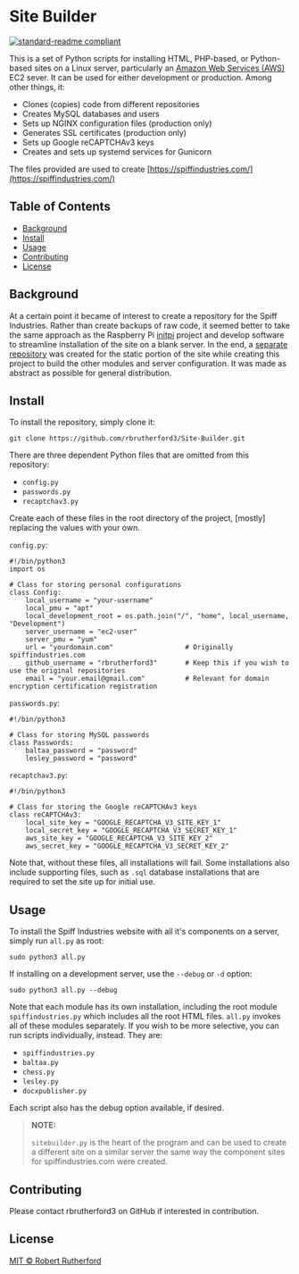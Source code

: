 # Site Builder

[![standard-readme compliant](https://img.shields.io/badge/readme%20style-standard-brightgreen.svg?style=flat-square)](https://github.com/RichardLitt/standard-readme)

This is a set of Python scripts for installing HTML, PHP-based, or Python-based sites on a Linux server, particularly an [Amazon Web Services (AWS)](https://aws.amazon.com/) EC2 sever.  It can be used for either development or production.  Among other things, it:

- Clones (copies) code from different repositories
- Creates MySQL databases and users
- Sets up NGINX configuration files (production only)
- Generates SSL certificates (production only)
- Sets up Google reCAPTCHAv3 keys
- Creates and sets up systemd services for Gunicorn

The files provided are used to create [https://spiffindustries.com/](https://spiffindustries.com/)

## Table of Contents

- [Background](#background)
- [Install](#install)
- [Usage](#usage)
- [Contributing](#contributing)
- [License](#license)

## Background

At a certain point it became of interest to create a repository for the Spiff Industries.  Rather than create backups of raw code, it seemed better to take the same approach as the Raspberry Pi [initpi](https://github.com/rbrutherford3/initpi) project and develop software to streamline installation of the site on a blank server.  In the end, a [separate repository](https://github.com/rbrutherford3/Spiff-Industries-Website.git) was created for the static portion of the site while creating this project to build the other modules and server configuration.  It was made as abstract as possible for general distribution. 

## Install

To install the repository, simply clone it:

```
git clone https://github.com/rbrutherford3/Site-Builder.git
```

There are three dependent Python files that are omitted from this repository:

- `config.py`
- `passwords.py`
- `recaptchav3.py`

Create each of these files in the root directory of the project, [mostly] replacing the values with your own.

`config.py`:
```
#!/bin/python3
import os

# Class for storing personal configurations
class Config:
    local_username = "your-username"
    local_pmu = "apt"
    local_development_root = os.path.join("/", "home", local_username, "Development")
    server_username = "ec2-user"
    server_pmu = "yum"
    url = "yourdomain.com"                  # Originally spiffindustries.com
    github_username = "rbrutherford3"       # Keep this if you wish to use the original repositories
    email = "your.email@gmail.com"          # Relevant for domain encryption certification registration
```

`passwords.py`:

```
#!/bin/python3

# Class for storing MySQL passwords
class Passwords:
    baltaa_password = "password"
    lesley_password = "password"
```

`recaptchav3.py`:

```
#!/bin/python3

# Class for storing the Google reCAPTCHAv3 keys
class reCAPTCHAv3:
    local_site_key = "GOOGLE_RECAPTCHA_V3_SITE_KEY_1"
    local_secret_key = "GOOGLE_RECAPTCHA_V3_SECRET_KEY_1"
    aws_site_key = "GOOGLE_RECAPTCHA_V3_SITE_KEY_2"
    aws_secret_key = "GOOGLE_RECAPTCHA_V3_SECRET_KEY_2"
```

Note that, without these files, all installations will fail.  Some installations also include supporting files, such as `.sql` database installations that are required to set the site up for initial use.

## Usage

To install the Spiff Industries website with all it's components on a server, simply run `all.py` as root:
```
sudo python3 all.py
```
If installing on a development server, use the `--debug` or `-d` option:
```
sudo python3 all.py --debug
```
Note that each module has its own installation, including the root module `spiffindustries.py` which includes all the root HTML files.  `all.py` invokes all of these modules separately.  If you wish to be more selective, you can run scripts individually, instead.  They are:

- `spiffindustries.py`
- `baltaa.py`
- `chess.py`
- `lesley.py`
- `docxpublisher.py`

Each script also has the debug option available, if desired.

> **NOTE:** 
>
>`sitebuilder.py` is the heart of the program and can be used to create a different site on a similar server the same way the component sites for spiffindustries.com were created.

## Contributing

Please contact rbrutherford3 on GitHub if interested in contribution.

## License

[MIT © Robert Rutherford](../LICENSE)
